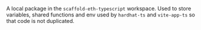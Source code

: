 A local package in the `scaffold-eth-typescript` workspace.  Used to store variables, shared functions and env used by `hardhat-ts` and `vite-app-ts` so that code is not duplicated.